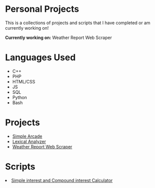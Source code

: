 <h1>Personal Projects</h1>
<p>This is a collections of projects and scripts that I have completed or am currently working on!</p>
<p><b>Currently working on: </b> Weather Report Web Scraper</p>


<h1>Languages Used</h1>
<ul>
  <li>C++</li>  
  <li>PHP</li>
  <li>HTML/CSS</li>
  <li>JS</li>
  <li>SQL</li>
  <li>Python</li>
  <li>Bash</li>
</ul>

<h1>Projects</h1>
<ul>
  <li><a href="https://github.com/jescamilla1/Personal_Projects/tree/main/Lexical%20Analyzer">Simple Arcade</a></li>
  <li><a href="https://github.com/jescamilla1/Personal_Projects/tree/main/SimpleArcade">Lexical Analyzer</a></li>
  <li><a href="https://github.com/jescamilla1/Personal_Projects/tree/main/Weather%20Report">Weather Report Web Scraper</a></li>
</ul>
<h1>Scripts</h1>
<li><a href="https://github.com/jescamilla1/Personal_Projects/tree/main/Scripts/Simple%20and%20Compound%20Interest%20Calculator">Simple interest and Compound interest Calculator</a></li>

